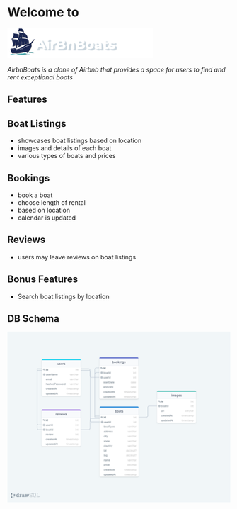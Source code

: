 # Welcome to
<img src="frontend/images/AirBnBoats-logo.png" alt="airBnBoats-logo"/>

_AirbnBoats is a clone of Airbnb that provides a space for users to find and rent exceptional boats_


## Features

## Boat Listings
* showcases boat listings based on location
* images and details of each boat
* various types of boats and prices

## Bookings
* book a boat 
* choose length of rental
* based on location
* calendar is updated

## Reviews 
* users may leave reviews on boat listings

## Bonus Features
* Search boat listings by location

## DB Schema 
<img src="frontend/images/db-schema.png" alt="db-schema"/>

